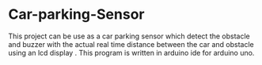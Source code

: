 # Car-parking-Sensor
This project can be use as a car parking sensor which detect the obstacle and buzzer with the actual real time distance between the car and obstacle using an lcd display . This program is written in arduino ide for arduino uno.
